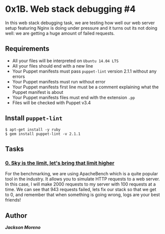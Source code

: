 # 0x1B. Web stack debugging #4
In this web stack debugging task, we are testing how well our web server setup featuring Nginx is doing under pressure and it turns out its not doing well: we are getting a huge amount of failed requests.


## Requirements
+ All your files will be interpreted on `Ubuntu 14.04 LTS`
+ All your files should end with a new line
+ Your Puppet manifests must pass `puppet-lint` version 2.1.1 without any errors
+ Your Puppet manifests must run without error
+ Your Puppet manifests first line must be a comment explaining what the Puppet manifest is about
+ Your Puppet manifests files must end with the extension `.pp`
+ Files will be checked with Puppet v3.4


## Install `puppet-lint`
```
$ apt-get install -y ruby
$ gem install puppet-lint -v 2.1.1
```

## Tasks

### [0. Sky is the limit, let's bring that limit higher](0-the_sky_is_the_limit_not.pp)
For the benchmarking, we are using ApacheBench which is a quite popular tool in the industry. It allows you to simulate HTTP requests to a web server. In this case, I will make 2000 requests to my server with 100 requests at a time. We can see that 943 requests failed, lets fix our stack so that we get to 0, and remember that when something is going wrong, logs are your best friends!


## Author
**_Jackson Moreno_**

